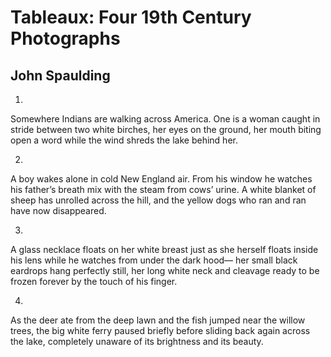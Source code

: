 # Tableaux: Four 19th Century Photographs
## John Spaulding
1.

Somewhere Indians are walking across America.
One is a woman caught in stride
between two white birches, her eyes
on the ground, her mouth
biting open a word while the wind
shreds the lake behind her.

2.

A boy wakes alone in cold New England air.
From his window he watches his father’s breath
mix with the steam from cows’ urine.
A white blanket of sheep has unrolled
across the hill, and the yellow dogs
who ran and ran have now disappeared.

3.

A glass necklace floats on her white breast
just as she herself floats inside his lens
while he watches from under the dark hood—
her small black eardrops hang perfectly still,
her long white neck and cleavage ready to be
frozen forever by the touch of his finger.

4.

As the deer ate from the deep lawn
and the fish jumped near the willow trees,
the big white ferry paused briefly before sliding
back again across the lake, completely
unaware of its brightness and its beauty.